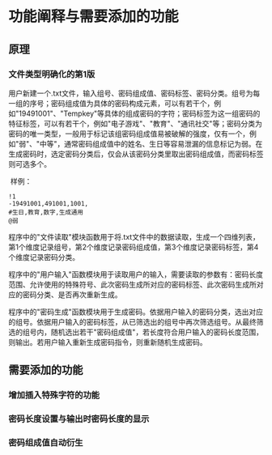 # 功能阐释与需要添加的功能

## 原理

### 文件类型明确化的第1版

​	用户新建一个.txt文件，输入组号、密码组成值、密码标签、密码分类。组号为每一组的序号；密码组成值为具体的密码构成元素，可以有若干个，例如"19491001"、"Tempkey"等具体的组成密码的字符；密码标签为这一组密码的特征标签，可以有若干个，例如"电子游戏"、"教育"、"通讯社交"等；密码分类为密码的唯一类型，一般用于标记该组密码组成值易被破解的强度，仅有一个，例如"弱"、"中等"，通常密码组成值中的姓名、生日等容易泄漏的信息标记为弱。在生成密码时，选定密码分类后，仅会从该密码分类里取出密码组成值，而密码标签则可选多个。

​	样例：

```
!1
-19491001,491001,1001,
#生日,教育,数字,生成通用
@弱
```

​	程序中的"文件读取"模块函数用于将.txt文件中的数据读取，生成一个四维列表，第1个维度记录组号，第2个维度记录密码组成值，第3个维度记录密码标签，第4个维度记录密码分类。

​	程序中的"用户输入"函数模块用于读取用户的输入，需要读取的参数有：密码长度范围、允许使用的特殊符号、此次密码生成所对应的密码标签、此次密码生成所对应的密码分类、是否再次重新生成。

​	程序中的"密码生成"函数模块用于生成密码。依据用户输入的密码分类，选出对应的组号。依据用户输入的密码标签，从已筛选出的组号中再次筛选组号。从最终筛选的组号内，随机选出若干"密码组成值"，若长度符合用户输入的密码长度范围，则输出。若用户输入重新生成密码指令，则重新随机生成密码。



## 需要添加的功能

### 增加插入特殊字符的功能

### 密码长度设置与输出时密码长度的显示

### 密码组成值自动衍生



